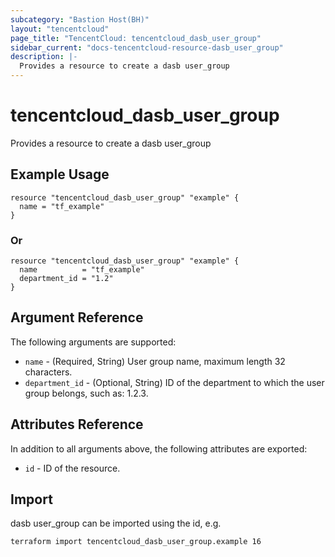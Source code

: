 ```yaml
---
subcategory: "Bastion Host(BH)"
layout: "tencentcloud"
page_title: "TencentCloud: tencentcloud_dasb_user_group"
sidebar_current: "docs-tencentcloud-resource-dasb_user_group"
description: |-
  Provides a resource to create a dasb user_group
---
```


# tencentcloud_dasb_user_group

Provides a resource to create a dasb user_group

## Example Usage

```hcl
resource "tencentcloud_dasb_user_group" "example" {
  name = "tf_example"
}
```

### Or

```hcl
resource "tencentcloud_dasb_user_group" "example" {
  name          = "tf_example"
  department_id = "1.2"
}
```

## Argument Reference

The following arguments are supported:

* `name` - (Required, String) User group name, maximum length 32 characters.
* `department_id` - (Optional, String) ID of the department to which the user group belongs, such as: 1.2.3.

## Attributes Reference

In addition to all arguments above, the following attributes are exported:

* `id` - ID of the resource.




## Import

dasb user_group can be imported using the id, e.g.

```
terraform import tencentcloud_dasb_user_group.example 16
```

